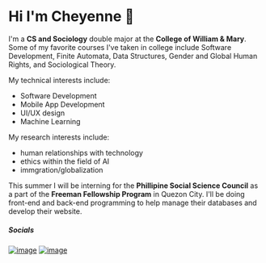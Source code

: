 <!--
**cmhwang/cmhwang** is a ✨ _special_ ✨ repository because its `README.md` (this file) appears on your GitHub profile.
-->

# Hi I'm Cheyenne 🥰

I'm a **CS and Sociology** double major at the **College of William & Mary**. Some of my favorite courses I've taken in college include Software Development, Finite Automata, Data Structures, Gender and Global Human Rights, and Sociological Theory.

My technical interests include:
- Software Development
- Mobile App Development
- UI/UX design
- Machine Learning

My research interests include:
- human relationships with technology
- ethics within the field of AI
- immgration/globalization

This summer I will be interning for the **Phillipine Social Science Council** as a part of the **Freeman Fellowship Program** in Quezon City. I'll be doing front-end and back-end programming to help manage their databases and develop their website.


##### Socials
[![image](https://img.shields.io/badge/LinkedIn-0077B5?style=for-the-badge&logo=linkedin&logoColor=white)](https://www.linkedin.com/in/cmhwang-a489401b7/)
[![image](https://img.shields.io/badge/Instagram-E4405F?style=for-the-badge&logo=instagram&logoColor=white)](https://www.instagram.com/cheyenne.hwang/?hl=en)
